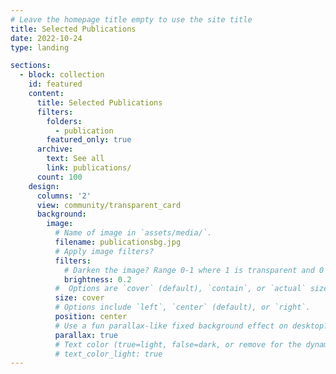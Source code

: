 ```yaml
---
# Leave the homepage title empty to use the site title
title: Selected Publications
date: 2022-10-24
type: landing

sections:
  - block: collection
    id: featured
    content:
      title: Selected Publications
      filters:
        folders:
          - publication
        featured_only: true
      archive:
        text: See all
        link: publications/
      count: 100
    design:
      columns: '2'
      view: community/transparent_card
      background:
        image:
          # Name of image in `assets/media/`.
          filename: publicationsbg.jpg
          # Apply image filters?
          filters:
            # Darken the image? Range 0-1 where 1 is transparent and 0 is opaque.
            brightness: 0.2
          #  Options are `cover` (default), `contain`, or `actual` size.
          size: cover
          # Options include `left`, `center` (default), or `right`.
          position: center
          # Use a fun parallax-like fixed background effect on desktop? true/false
          parallax: true
          # Text color (true=light, false=dark, or remove for the dynamic theme color).
          # text_color_light: true
---
```

